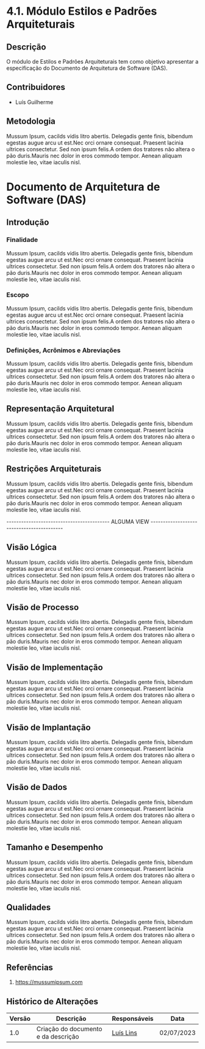 # 4.1. Módulo Estilos e Padrões Arquiteturais

## Descrição

O módulo de Estilos e Padrões Arquiteturais tem como objetivo apresentar a especificação do Documento de Arquitetura de Software (DAS).

## Contribuidores

- Luís Guilherme

## Metodologia

Mussum Ipsum, cacilds vidis litro abertis. Delegadis gente finis, bibendum egestas augue arcu ut est.Nec orci ornare consequat. Praesent lacinia ultrices consectetur. Sed non ipsum felis.A ordem dos tratores não altera o pão duris.Mauris nec dolor in eros commodo tempor. Aenean aliquam molestie leo, vitae iaculis nisl.

# Documento de Arquitetura de Software (DAS)

## Introdução

### Finalidade

Mussum Ipsum, cacilds vidis litro abertis. Delegadis gente finis, bibendum egestas augue arcu ut est.Nec orci ornare consequat. Praesent lacinia ultrices consectetur. Sed non ipsum felis.A ordem dos tratores não altera o pão duris.Mauris nec dolor in eros commodo tempor. Aenean aliquam molestie leo, vitae iaculis nisl.

### Escopo

Mussum Ipsum, cacilds vidis litro abertis. Delegadis gente finis, bibendum egestas augue arcu ut est.Nec orci ornare consequat. Praesent lacinia ultrices consectetur. Sed non ipsum felis.A ordem dos tratores não altera o pão duris.Mauris nec dolor in eros commodo tempor. Aenean aliquam molestie leo, vitae iaculis nisl.

### Definições, Acrônimos e Abreviações

Mussum Ipsum, cacilds vidis litro abertis. Delegadis gente finis, bibendum egestas augue arcu ut est.Nec orci ornare consequat. Praesent lacinia ultrices consectetur. Sed non ipsum felis.A ordem dos tratores não altera o pão duris.Mauris nec dolor in eros commodo tempor. Aenean aliquam molestie leo, vitae iaculis nisl.

## Representação Arquitetural

Mussum Ipsum, cacilds vidis litro abertis. Delegadis gente finis, bibendum egestas augue arcu ut est.Nec orci ornare consequat. Praesent lacinia ultrices consectetur. Sed non ipsum felis.A ordem dos tratores não altera o pão duris.Mauris nec dolor in eros commodo tempor. Aenean aliquam molestie leo, vitae iaculis nisl.

## Restrições Arquiteturais

Mussum Ipsum, cacilds vidis litro abertis. Delegadis gente finis, bibendum egestas augue arcu ut est.Nec orci ornare consequat. Praesent lacinia ultrices consectetur. Sed non ipsum felis.A ordem dos tratores não altera o pão duris.Mauris nec dolor in eros commodo tempor. Aenean aliquam molestie leo, vitae iaculis nisl.

------------------------------------------ ALGUMA VIEW ------------------------------------------

## Visão Lógica

Mussum Ipsum, cacilds vidis litro abertis. Delegadis gente finis, bibendum egestas augue arcu ut est.Nec orci ornare consequat. Praesent lacinia ultrices consectetur. Sed non ipsum felis.A ordem dos tratores não altera o pão duris.Mauris nec dolor in eros commodo tempor. Aenean aliquam molestie leo, vitae iaculis nisl.

## Visão de Processo

Mussum Ipsum, cacilds vidis litro abertis. Delegadis gente finis, bibendum egestas augue arcu ut est.Nec orci ornare consequat. Praesent lacinia ultrices consectetur. Sed non ipsum felis.A ordem dos tratores não altera o pão duris.Mauris nec dolor in eros commodo tempor. Aenean aliquam molestie leo, vitae iaculis nisl.

## Visão de Implementação

Mussum Ipsum, cacilds vidis litro abertis. Delegadis gente finis, bibendum egestas augue arcu ut est.Nec orci ornare consequat. Praesent lacinia ultrices consectetur. Sed non ipsum felis.A ordem dos tratores não altera o pão duris.Mauris nec dolor in eros commodo tempor. Aenean aliquam molestie leo, vitae iaculis nisl.

## Visão de Implantação

Mussum Ipsum, cacilds vidis litro abertis. Delegadis gente finis, bibendum egestas augue arcu ut est.Nec orci ornare consequat. Praesent lacinia ultrices consectetur. Sed non ipsum felis.A ordem dos tratores não altera o pão duris.Mauris nec dolor in eros commodo tempor. Aenean aliquam molestie leo, vitae iaculis nisl.

## Visão de Dados

Mussum Ipsum, cacilds vidis litro abertis. Delegadis gente finis, bibendum egestas augue arcu ut est.Nec orci ornare consequat. Praesent lacinia ultrices consectetur. Sed non ipsum felis.A ordem dos tratores não altera o pão duris.Mauris nec dolor in eros commodo tempor. Aenean aliquam molestie leo, vitae iaculis nisl.

## Tamanho e Desempenho

Mussum Ipsum, cacilds vidis litro abertis. Delegadis gente finis, bibendum egestas augue arcu ut est.Nec orci ornare consequat. Praesent lacinia ultrices consectetur. Sed non ipsum felis.A ordem dos tratores não altera o pão duris.Mauris nec dolor in eros commodo tempor. Aenean aliquam molestie leo, vitae iaculis nisl.

## Qualidades

Mussum Ipsum, cacilds vidis litro abertis. Delegadis gente finis, bibendum egestas augue arcu ut est.Nec orci ornare consequat. Praesent lacinia ultrices consectetur. Sed non ipsum felis.A ordem dos tratores não altera o pão duris.Mauris nec dolor in eros commodo tempor. Aenean aliquam molestie leo, vitae iaculis nisl.

## Referências

1. https://mussumipsum.com

## Histórico de Alterações

| Versão | Descrição                           | Responsáveis                                 | Data       |
| ------ | ----------------------------------- | -------------------------------------------- | ---------- |
| 1.0    | Criação do documento e da descrição | [Luís Lins](https://github.com/luisgaboardi) | 02/07/2023 |

<!-- **Foco_01:** Arquitetura de Software

Entrega Mínina: Especificação de 1 Visão do DAS (ESCOPO: Lógica; Processo; Implementação; Implantação ou Dados).

OBS: A Visão de Caso de Uso, por ser uma visão já conhecida por vocês em outras disciplinas, não faz parte do escopo.

Apresentação (em sala) explicando o Documento de Arquitetura (DAS), com: (i) rastro claro aos membros participantes (MOSTRAR QUADRO DE PARTICIPAÇÕES); (ii) justificativas & senso crítico sobre esse artefato, em especial detalhando particularidades sobre estilos e padrões arquiteturais idealizados para a aplicação; (iii) breve apresentação da visão do DAS no escopo da aplicação, e (iv) comentários gerais sobre o trabalho em equipe. Tempo da Apresentação: +/- 10min. Recomendação: Apresentar diretamente via Wiki ou GitPages do Projeto.

A Wiki ou GitPages do Projeto deve conter um tópico dedicado ao Módulo Estilos e Padrões Arquiteturais, com Especificação da Visão do DAS, histórico de versões, referências, e demais detalhamentos gerados pela equipe nesse escopo.

Demais orientações disponíveis nas Diretrizes (vide Moodle). -->
